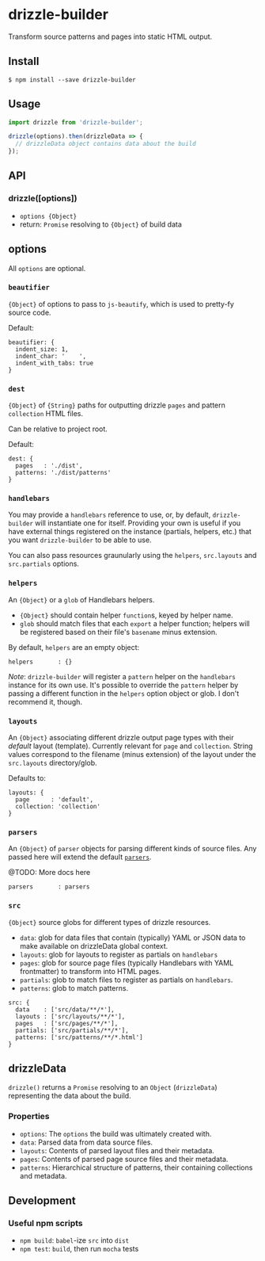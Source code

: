 # drizzle-builder

Transform source patterns and pages into static HTML output.

## Install

```
$ npm install --save drizzle-builder
```

## Usage

```javascript
import drizzle from 'drizzle-builder';

drizzle(options).then(drizzleData => {
  // drizzleData object contains data about the build
});
```

## API

### drizzle([options])

* `options {Object}`
* return: `Promise` resolving to `{Object}` of build data

## options

All `options` are optional.

### `beautifier`

`{Object}` of options to pass to `js-beautify`, which is used to pretty-fy source code.

Default:
```
beautifier: {
  indent_size: 1,
  indent_char: '	',
  indent_with_tabs: true
}
```

### `dest`

`{Object}` of `{String}` paths for outputting drizzle `pages` and pattern `collection` HTML files.

Can be relative to project root.

Default:

```
dest: {
  pages   : './dist',
  patterns: './dist/patterns'
}
```

### `handlebars`

You may provide a `handlebars` reference to use, or, by default, `drizzle-builder` will instantiate one for itself. Providing your own is useful if you have external things registered on the instance (partials, helpers, etc.) that you want `drizzle-builder` to be able to use.

You can also pass resources graunularly using the `helpers`, `src.layouts` and `src.partials` options.

### `helpers`

An `{Object}` or a `glob` of Handlebars helpers.

* `{Object}` should contain helper `function`s, keyed by helper name.
* `glob` should match files that each `export` a helper function; helpers will be registered based on their file's `basename` minus extension.

By default, `helpers` are an empty object:

```
helpers       : {}
```

*Note*: `drizzle-builder` will register a `pattern` helper on the `handlebars` instance for its own use. It's possible to override the `pattern` helper by passing a different function in the `helpers` option object or glob. I don't recommend it, though.

### `layouts`

An `{Object}` associating different drizzle output page types with their _default_ layout (template). Currently relevant for `page` and `collection`. String values correspond to the filename (minus extension) of the layout under the `src.layouts` directory/glob.

Defaults to:
```
layouts: {
  page      : 'default',
  collection: 'collection'
}
```

### `parsers`

An `{Object}` of `parser` objects for parsing different kinds of source files. Any passed here will extend the default [`parsers`](src/parse/parsers.js).

@TODO: More docs here

```
parsers       : parsers
```

### `src`

`{Object}` source globs for different types of drizzle resources.

* `data`: glob for data files that contain (typically) YAML or JSON data to make available on drizzleData global context.
* `layouts`: glob for layouts to register as partials on `handlebars`
* `pages`: glob for source page files (typically Handlebars with YAML frontmatter) to transform into HTML pages.
* `partials`: glob to match files to register as partials on `handlebars`.
* `patterns`: glob to match patterns.

```
src: {
  data    : ['src/data/**/*'],
  layouts : ['src/layouts/**/*'],
  pages   : ['src/pages/**/*'],
  partials: ['src/partials/**/*'],
  patterns: ['src/patterns/**/*.html']
}
```

## drizzleData

`drizzle()` returns a `Promise` resolving to an `Object` (`drizzleData`) representing the data about the build.

### Properties

* `options`: The `options` the build was ultimately created with.
* `data`: Parsed data from data source files.
* `layouts`: Contents of parsed layout files and their metadata.
* `pages`: Contents of parsed page source files and their metadata.
* `patterns`: Hierarchical structure of patterns, their containing collections and metadata.

## Development

### Useful npm scripts

* `npm build`: `babel`-ize `src` into `dist`
* `npm test`: `build`, then run `mocha` tests
